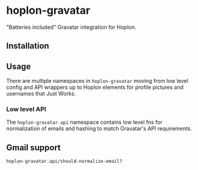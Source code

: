 # hoplon-gravatar

"Batteries included" Gravatar integration for Hoplon.

## Installation

## Usage

There are multiple namespaces in `hoplon-gravatar` moving from low level config
and API wrappers up to Hoplon elements for profile pictures and usernames that
Just Works.

### Low level API

The `hoplon-gravatar.api` namespace contains low level fns for normalization of
emails and hashing to match Gravatar's API requirements.

## Gmail support

`hoplon-gravatar.api/should-normalize-email?`
